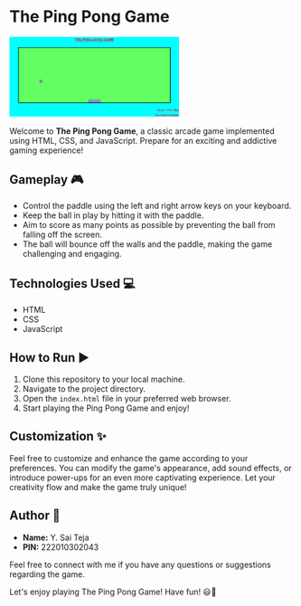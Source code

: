 # The Ping Pong Game

<img src="html/preview.png" alt="Ping Pong Game Preview" width="300">

Welcome to **The Ping Pong Game**, a classic arcade game implemented using HTML, CSS, and JavaScript. Prepare for an exciting and addictive gaming experience!

## Gameplay 🎮
- Control the paddle using the left and right arrow keys on your keyboard.
- Keep the ball in play by hitting it with the paddle.
- Aim to score as many points as possible by preventing the ball from falling off the screen.
- The ball will bounce off the walls and the paddle, making the game challenging and engaging.

## Technologies Used 💻
- HTML
- CSS
- JavaScript

## How to Run ▶️
1. Clone this repository to your local machine.
2. Navigate to the project directory.
3. Open the `index.html` file in your preferred web browser.
4. Start playing the Ping Pong Game and enjoy!

## Customization ✨
Feel free to customize and enhance the game according to your preferences. You can modify the game's appearance, add sound effects, or introduce power-ups for an even more captivating experience. Let your creativity flow and make the game truly unique!

## Author 🚀
- **Name:** Y. Sai Teja
- **PIN:** 222010302043

Feel free to connect with me if you have any questions or suggestions regarding the game.

Let's enjoy playing The Ping Pong Game! Have fun! 😃🏓
